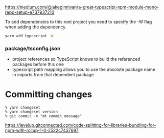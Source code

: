 https://medium.com/@jakeginnivan/a-great-typescript-npm-module-mono-repo-setup-e737937210


To add dependencies to this root project you need to specify the -W flag when adding the dependency.

```sh
yarn add typescript -W
```

### package/tsconfig.json

- project references so TypeScript knows to build the referenced packages before this one
- typescript path mapping allows you to use the absolute package name in imports from that dependent package

# Committing changes

```
% yarn changeset
% yarn changeset version
% git commit -m "mt commit message"
```

https://levelup.gitconnected.com/code-splitting-for-libraries-bundling-for-npm-with-rollup-1-0-2522c7437697
